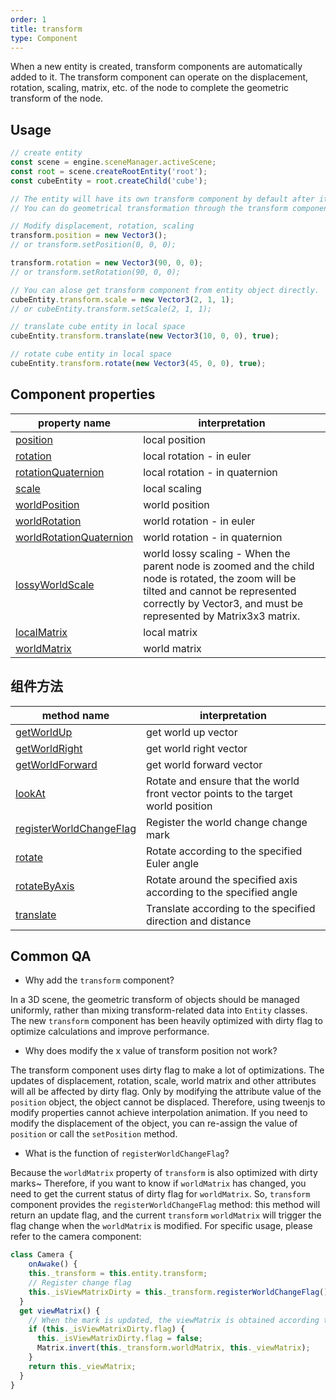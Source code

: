 ```yaml
---
order: 1
title: transform
type: Component
---
```


When a new entity is created, transform components are automatically added to it. The transform component can operate on the displacement, rotation, scaling, matrix, etc. of the node to complete the geometric transform of the node.

<playground src="transform-basic.ts"></playground>

## Usage
```typescript
// create entity
const scene = engine.sceneManager.activeScene;
const root = scene.createRootEntity('root');
const cubeEntity = root.createChild('cube');

// The entity will have its own transform component by default after it is created
// You can do geometrical transformation through the transform component api

// Modify displacement, rotation, scaling
transform.position = new Vector3();
// or transform.setPosition(0, 0, 0);

transform.rotation = new Vector3(90, 0, 0);
// or transform.setRotation(90, 0, 0);

// You can alose get transform component from entity object directly.
cubeEntity.transform.scale = new Vector3(2, 1, 1);
// or cubeEntity.transform.setScale(2, 1, 1);

// translate cube entity in local space
cubeEntity.transform.translate(new Vector3(10, 0, 0), true);

// rotate cube entity in local space
cubeEntity.transform.rotate(new Vector3(45, 0, 0), true);

```


## Component properties
| property name | interpretation |
| --- | --- |
| [position]($%7Bapi%7Dcore/Transform#position) | local position |
| [rotation]($%7Bapi%7Dcore/Transform#rotation) | local rotation - in euler |
| [rotationQuaternion]($%7Bapi%7Dcore/Transform#rotationquaternion) | local rotation - in quaternion |
| [scale]($%7Bapi%7Dcore/Transform#scale) | local scaling |
| [worldPosition]($%7Bapi%7Dcore/Transform#worldPosition) | world position |
| [worldRotation]($%7Bapi%7Dcore/Transform#worldRotation) | world rotation - in euler |
| [worldRotationQuaternion]($%7Bapi%7Dcore/Transform#worldRotationQuaternion) | world rotation - in quaternion |
| [lossyWorldScale]($%7Bapi%7Dcore/Transform#lossyWorldScale) | world lossy scaling - When the parent node is zoomed and the child node is rotated, the zoom will be tilted and cannot be represented correctly by Vector3, and must be represented by Matrix3x3 matrix. |
| [localMatrix]($%7Bapi%7Dcore/Transform#localMatrix) | local matrix |
| [worldMatrix]($%7Bapi%7Dcore/Transform#worldMatrix) | world matrix |



## 组件方法
| method name | interpretation |
| --- | --- |
| [getWorldUp]($%7Bapi%7Dcore/Transform#getWorldUp) | get world up vector |
| [getWorldRight]($%7Bapi%7Dcore/Transform#getWorldRight) | get world right vector |
| [getWorldForward]($%7Bapi%7Dcore/Transform#getWorldForward) | get world forward vector |
| [lookAt]($%7Bapi%7Dcore/Transform#lookAt) | Rotate and ensure that the world front vector points to the target world position |
| [registerWorldChangeFlag]($%7Bapi%7Dcore/Transform#registerWorldChangeFlag) | Register the world change change mark|
| [rotate]($%7Bapi%7Dcore/Transform#rotate) | Rotate according to the specified Euler angle |
| [rotateByAxis]($%7Bapi%7Dcore/Transform#rotateByAxis) | Rotate around the specified axis according to the specified angle |
| [translate]($%7Bapi%7Dcore/Transform#translate) | Translate according to the specified direction and distance |



## Common QA

- Why add the `transform` component?

In a 3D scene, the geometric transform of objects should be managed uniformly, rather than mixing transform-related data into `Entity` classes.
The new `transform` component has been heavily optimized with dirty flag to optimize calculations and improve performance.
​

- Why does modify the x value of transform position not work?

The transform component uses dirty flag to make a lot of optimizations. The updates of displacement, rotation, scale, world matrix and other attributes will all be affected by dirty flag. Only by modifying the attribute value of the `position` object, the object cannot be displaced. Therefore, using tweenjs to modify properties cannot achieve interpolation animation.
If you need to modify the displacement of the object, you can re-assign the value of `position` or call the `setPosition` method.


- What is the function of `registerWorldChangeFlag`?

Because the `worldMatrix` property of `transform` is also optimized with dirty marks~
Therefore, if you want to know if `worldMatrix` has changed, you need to get the current status of dirty flag for `worldMatrix`.
So, `transform` component provides the `registerWorldChangeFlag` method: this method will return an update flag, and the current `transform` `worldMatrix` will trigger the flag change when the `worldMatrix` is modified.
For specific usage, please refer to the camera component:

```typescript
class Camera {
	onAwake() {
  	this._transform = this.entity.transform;
    // Register change flag
    this._isViewMatrixDirty = this._transform.registerWorldChangeFlag();
  }
  get viewMatrix() {
    // When the mark is updated, the viewMatrix is ​​obtained according to the worldmatrix~
  	if (this._isViewMatrixDirty.flag) {
      this._isViewMatrixDirty.flag = false;
      Matrix.invert(this._transform.worldMatrix, this._viewMatrix);
    }
    return this._viewMatrix;
  }
}
```

